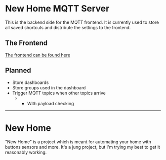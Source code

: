 # New Home MQTT Server

This is the backend side for the MQTT frontend. It is currently used to store all saved shortcuts and distribute the settings to the frontend.

## The Frontend

[The frontend can be found here](https://github.com/YannikSc/new-home-mqtt)

## Planned

- Store dashboards
- Store groups used in the dashboard
- Trigger MQTT topics when other topics arrive
  - + With payload checking

---

# New Home

"New Home" is a project which is meant for automating your home with buttons sensors and more. It's a jung
project, but I'm trying my best to get it reasonably working.

